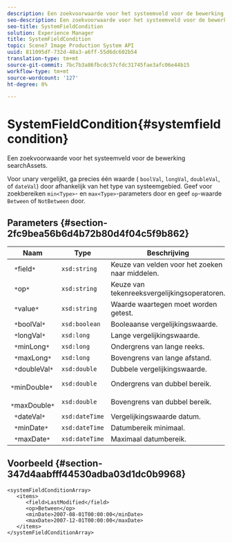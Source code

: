 ```yaml
---
description: Een zoekvoorwaarde voor het systeemveld voor de bewerking searchAssets.
seo-description: Een zoekvoorwaarde voor het systeemveld voor de bewerking searchAssets.
seo-title: SystemFieldCondition
solution: Experience Manager
title: SystemFieldCondition
topic: Scene7 Image Production System API
uuid: 811095df-732d-48a3-a6ff-55d6dc602b54
translation-type: tm+mt
source-git-commit: 7bc7b3a86fbcdc57cfdc31745fae3afc06e44b15
workflow-type: tm+mt
source-wordcount: '127'
ht-degree: 0%

---
```



# SystemFieldCondition{#systemfieldcondition}

Een zoekvoorwaarde voor het systeemveld voor de bewerking searchAssets.

Voor unary vergelijkt, ga precies één waarde ( `boolVal`, `longVal`, `doubleVal`, of `dateVal`) door afhankelijk van het type van systeemgebied. Geef voor zoekbereiken `min<Type>`- en `max<Type>`-parameters door en geef `op`-waarde `Between` of `NotBetween` door.

## Parameters {#section-2fc9bea56b6d4b72b80d4f04c5f9b862}

| Naam | Type | Beschrijving |
|---|---|---|
| ` *`field`*` | `xsd:string` | Keuze van velden voor het zoeken naar middelen. |
| ` *`op`*` | `xsd:string` | Keuze van tekenreeksvergelijkingsoperatoren. |
| ` *`value`*` | `xsd:string` | Waarde waartegen moet worden getest. |
| ` *`boolVal`*` | `xsd:boolean` | Booleaanse vergelijkingswaarde. |
| ` *`longVal`*` | `xsd:long` | Lange vergelijkingswaarde. |
| ` *`minLong`*` | `xsd:long` | Ondergrens van lange reeks. |
| ` *`maxLong`*` | `xsd:long` | Bovengrens van lange afstand. |
| ` *`doubleVal`*` | `xsd:double` | Dubbele vergelijkingswaarde. |
| ` *`minDouble`*` | `xsd:double` | Ondergrens van dubbel bereik. |
| ` *`maxDouble`*` | `xsd:double` | Bovengrens van dubbel bereik. |
| ` *`dateVal`*` | `xsd:dateTime` | Vergelijkingswaarde datum. |
| ` *`minDate`*` | `xsd:dateTime` | Datumbereik minimaal. |
| ` *`maxDate`*` | `xsd:dateTime` | Maximaal datumbereik. |

## Voorbeeld {#section-347d4aabfff44530adba03d1dc0b9968}

```
<systemFieldConditionArray>
   <items>
      <field>LastModified</field>
      <op>Between</op>
      <minDate>2007-08-01T00:00:00</minDate>
      <maxDate>2007-12-01T00:00:00</maxDate>
   </items>
</systemFieldConditionArray>
```

